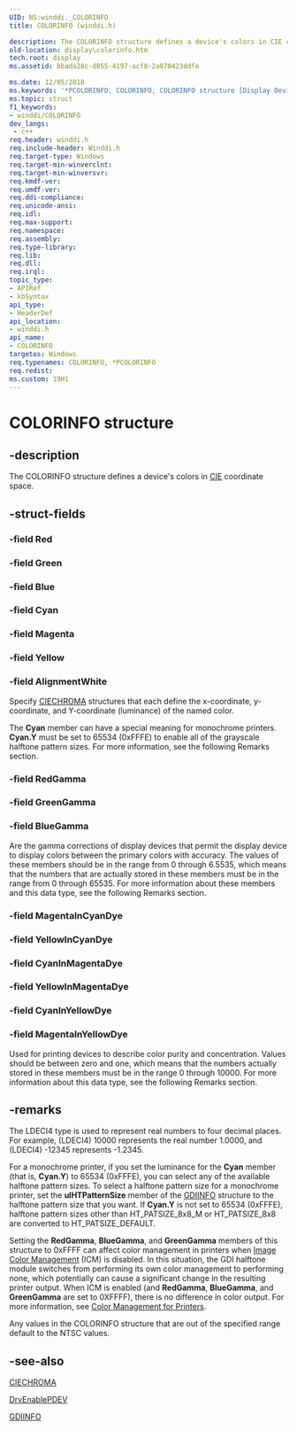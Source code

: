 ```yaml
---
UID: NS:winddi._COLORINFO
title: COLORINFO (winddi.h)

description: The COLORINFO structure defines a device's colors in CIE coordinate space.
old-location: display\colorinfo.htm
tech.root: display
ms.assetid: bbada28c-d855-4197-acf8-2a070423ddfe

ms.date: 12/05/2018
ms.keywords: '*PCOLORINFO, COLORINFO, COLORINFO structure [Display Devices], PCOLORINFO, PCOLORINFO structure pointer [Display Devices], display.colorinfo, grstrcts_1e247041-c753-4925-a86c-fbd246410a72.xml, winddi/COLORINFO, winddi/PCOLORINFO'
ms.topic: struct
f1_keywords:
- winddi/COLORINFO
dev_langs:
 - c++
req.header: winddi.h
req.include-header: Winddi.h
req.target-type: Windows
req.target-min-winverclnt: 
req.target-min-winversvr: 
req.kmdf-ver: 
req.umdf-ver: 
req.ddi-compliance: 
req.unicode-ansi: 
req.idl: 
req.max-support: 
req.namespace: 
req.assembly: 
req.type-library: 
req.lib: 
req.dll: 
req.irql: 
topic_type:
- APIRef
- kbSyntax
api_type:
- HeaderDef
api_location:
- winddi.h
api_name:
- COLORINFO
targetos: Windows
req.typenames: COLORINFO, *PCOLORINFO
req.redist: 
ms.custom: 19H1
---
```


# COLORINFO structure


## -description


The COLORINFO structure defines a device's colors in <a href="https://docs.microsoft.com/windows-hardware/drivers/">CIE</a> coordinate space.


## -struct-fields




### -field Red


### -field Green


### -field Blue


### -field Cyan


### -field Magenta


### -field Yellow


### -field AlignmentWhite

Specify <a href="https://docs.microsoft.com/windows/desktop/api/winddi/ns-winddi-ciechroma">CIECHROMA</a> structures that each define the x-coordinate, y-coordinate, and Y-coordinate (luminance) of the named color.

The <b>Cyan</b> member can have a special meaning for monochrome printers. <b>Cyan.Y</b> must be set to 65534 (0xFFFE) to enable all of the grayscale halftone pattern sizes. For more information, see the following Remarks section.


### -field RedGamma


### -field GreenGamma


### -field BlueGamma

Are the gamma corrections of display devices that permit the display device to display colors between the primary colors with accuracy. The values of these members should be in the range from 0 through 6.5535, which means that the numbers that are actually stored in these members must be in the range from 0 through 65535. For more information about these members and this data type, see the following Remarks section.


### -field MagentaInCyanDye


### -field YellowInCyanDye


### -field CyanInMagentaDye


### -field YellowInMagentaDye


### -field CyanInYellowDye


### -field MagentaInYellowDye

Used for printing devices to describe color purity and concentration. Values should be between zero and one, which means that the numbers actually stored in these members must be in the range 0 through 10000. For more information about this data type, see the following Remarks section.


## -remarks



The LDECI4 type is used to represent real numbers to four decimal places. For example, (LDECI4) 10000 represents the real number 1.0000, and (LDECI4) -12345 represents -1.2345.

For a monochrome printer, if you set the luminance for the <b>Cyan</b> member (that is, <b>Cyan.Y</b>) to 65534 (0xFFFE), you can select any of the available halftone pattern sizes. To select a halftone pattern size for a monochrome printer, set the <b>ulHTPatternSize</b> member of the <a href="https://docs.microsoft.com/windows/desktop/api/winddi/ns-winddi-gdiinfo">GDIINFO</a> structure to the halftone pattern size that you want. If <b>Cyan.Y</b> is not set to 65534 (0xFFFE), halftone pattern sizes other than HT_PATSIZE_8x8_M or HT_PATSIZE_8x8 are converted to HT_PATSIZE_DEFAULT.

Setting the <b>RedGamma</b>, <b>BlueGamma</b>, and <b>GreenGamma</b> members of this structure to 0xFFFF can affect color management in printers when <a href="https://docs.microsoft.com/windows-hardware/drivers/display/image-color-management">Image Color Management</a> (ICM) is disabled. In this situation, the GDI halftone module switches from performing its own color management to performing none, which potentially can cause a significant change in the resulting printer output. When ICM is enabled (and <b>RedGamma</b>, <b>BlueGamma</b>, and <b>GreenGamma</b> are set to 0XFFFF), there is no difference in color output. For more information, see <a href="https://docs.microsoft.com/windows-hardware/drivers/print/color-management-for-printers">Color Management for Printers</a>.

Any values in the COLORINFO structure that are out of the specified range default to the NTSC values.




## -see-also




<a href="https://docs.microsoft.com/windows/desktop/api/winddi/ns-winddi-ciechroma">CIECHROMA</a>



<a href="https://docs.microsoft.com/windows/desktop/api/winddi/nf-winddi-drvenablepdev">DrvEnablePDEV</a>



<a href="https://docs.microsoft.com/windows/desktop/api/winddi/ns-winddi-gdiinfo">GDIINFO</a>
 

 

